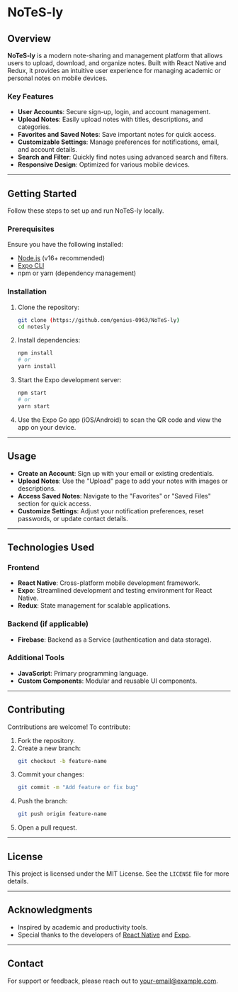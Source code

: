 # NoTeS-ly

## Overview
**NoTeS-ly** is a modern note-sharing and management platform that allows users to upload, download, and organize notes. Built with React Native and Redux, it provides an intuitive user experience for managing academic or personal notes on mobile devices.

### Key Features
- **User Accounts**: Secure sign-up, login, and account management.
- **Upload Notes**: Easily upload notes with titles, descriptions, and categories.
- **Favorites and Saved Notes**: Save important notes for quick access.
- **Customizable Settings**: Manage preferences for notifications, email, and account details.
- **Search and Filter**: Quickly find notes using advanced search and filters.
- **Responsive Design**: Optimized for various mobile devices.

---

## Getting Started

Follow these steps to set up and run NoTeS-ly locally.

### Prerequisites
Ensure you have the following installed:
- [Node.js](https://nodejs.org/) (v16+ recommended)
- [Expo CLI](https://expo.dev/)
- npm or yarn (dependency management)

### Installation

1. Clone the repository:
   ```bash
   git clone (https://github.com/genius-0963/NoTeS-ly)
   cd notesly
   ```

2. Install dependencies:
   ```bash
   npm install
   # or
   yarn install
   ```

3. Start the Expo development server:
   ```bash
   npm start
   # or
   yarn start
   ```

4. Use the Expo Go app (iOS/Android) to scan the QR code and view the app on your device.

---

## Usage

- **Create an Account**: Sign up with your email or existing credentials.
- **Upload Notes**: Use the "Upload" page to add your notes with images or descriptions.
- **Access Saved Notes**: Navigate to the "Favorites" or "Saved Files" section for quick access.
- **Customize Settings**: Adjust your notification preferences, reset passwords, or update contact details.

---

## Technologies Used

### Frontend
- **React Native**: Cross-platform mobile development framework.
- **Expo**: Streamlined development and testing environment for React Native.
- **Redux**: State management for scalable applications.

### Backend (if applicable)
- **Firebase**: Backend as a Service (authentication and data storage).

### Additional Tools
- **JavaScript**: Primary programming language.
- **Custom Components**: Modular and reusable UI components.

---

## Contributing

Contributions are welcome! To contribute:

1. Fork the repository.
2. Create a new branch:
   ```bash
   git checkout -b feature-name
   ```
3. Commit your changes:
   ```bash
   git commit -m "Add feature or fix bug"
   ```
4. Push the branch:
   ```bash
   git push origin feature-name
   ```
5. Open a pull request.

---

## License

This project is licensed under the MIT License. See the `LICENSE` file for more details.

---

## Acknowledgments
- Inspired by academic and productivity tools.
- Special thanks to the developers of [React Native](https://reactnative.dev/) and [Expo](https://expo.dev/).

---

## Contact

For support or feedback, please reach out to [your-email@example.com](mailto:iiitiansaurabh@gmail.com).

